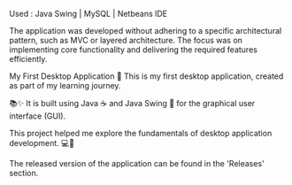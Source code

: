 Used : Java Swing | MySQL | Netbeans IDE

The application was developed without adhering to a specific architectural pattern, such as MVC or layered architecture. 
The focus was on implementing core functionality and delivering the required features efficiently.

My First Desktop Application 🚀 This is my first desktop application, created as part of my learning journey.

📚✨ It is built using Java ☕ and Java Swing 🎨 for the graphical user interface (GUI).

This project helped me explore the fundamentals of desktop application development. 💻🔧

The released version of the application can be found in the 'Releases' section.
